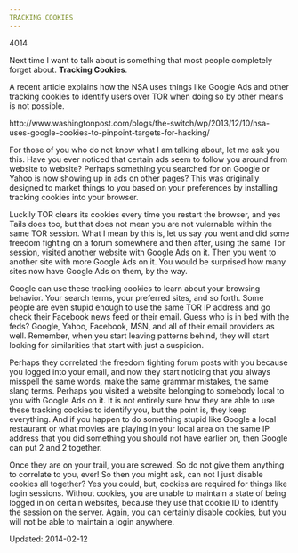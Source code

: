 ```yaml
---
TRACKING COOKIES
---
```

4014


<p>Next time I want to talk about is something that most people completely forget about. <strong>Tracking Cookies</strong>.</p>
<p>A recent article explains how the NSA uses things like Google Ads and other tracking cookies to identify users over TOR when doing so by other means is not possible.</p>
<p>http://www.washingtonpost.com/blogs/the-switch/wp/2013/12/10/nsa-uses-google-cookies-to-pinpoint-targets-for-hacking/</p>
<p>For those of you who do not know what I am talking about, let me ask you this. Have you ever noticed that certain ads seem to follow you around from website to website? Perhaps something you searched for on Google or Yahoo is now showing up in ads on other pages? This was originally designed to market things to you based on your preferences by installing tracking cookies into your browser.</p>
<p>Luckily TOR clears its cookies every time you restart the browser, and yes Tails does too, but that does not mean you are not vulernable within the same TOR session. What I mean by this is, let us say you went and did some freedom fighting on a forum somewhere and then after, using the same Tor session, visited another website with Google Ads on it. Then you went to another site with more Google Ads on it. You would be surprised how many sites now have Google Ads on them, by the way.</p>
<p>Google can use these tracking cookies to learn about your browsing behavior. Your search terms, your preferred sites, and so forth. Some people are even stupid enough to use the same TOR IP address and go check their Facebook news feed or their email. Guess who is in bed with the feds? Google, Yahoo, Facebook, MSN, and all of their email providers as well. Remember, when you start leaving patterns behind, they will start looking for similarities that start with just a suspicion.</p>
<p>Perhaps they correlated the freedom fighting forum posts with you because you logged into your email, and now they start noticing that you always misspell the same words, make the same grammar mistakes, the same slang terms. Perhaps you visited a website belonging to somebody local to you with Google Ads on it. It is not entirely sure how they are able to use these tracking cookies to identify you, but the point is, they keep everything. And if you happen to do something stupid like Google a local restaurant or what movies are playing in your local area on the same IP address that you did something you should not have earlier on, then Google can put 2 and 2 together.</p>
<p>Once they are on your trail, you are screwed. So do not give them anything to correlate to you, ever! So then you might ask, can not I just disable cookies all together? Yes you could, but, cookies are required for things like login sessions. Without cookies, you are unable to maintain a state of being logged in on certain websites, because they use that cookie ID to identify the session on the server. Again, you can certainly disable cookies, but you will not be able to maintain a login anywhere.</p>

Updated: 2014-02-12

